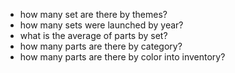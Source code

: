 * how many set are there by themes?
* how many sets were launched by year?
* what is the average of parts by set?
* how many parts are there by category?
* how many parts are there by color into inventory?

